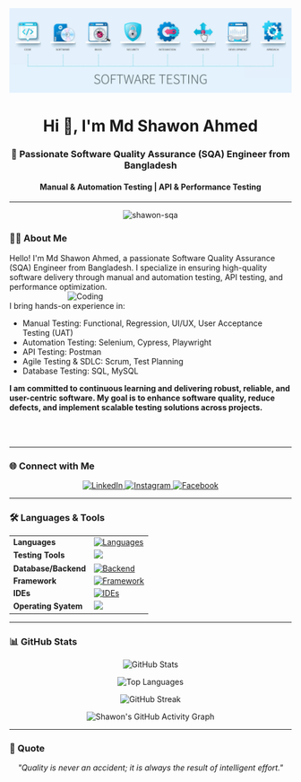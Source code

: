 ![logo](https://github.com/obaidsajjad-SQA-Engineer/obaidsajjad-SQA-Engineer/blob/main/sqa-manual-automatic-functional-and-regression-testing.png)
<h1 align="center">Hi 👋, I'm Md Shawon Ahmed</h1>
<h3 align="center">🚀 Passionate Software Quality Assurance (SQA) Engineer from Bangladesh</h3>
<h4 align="center">Manual & Automation Testing | API & Performance Testing  </h4>

---
<p align="center"> 
  <img src="https://komarev.com/ghpvc/?username=shawon-sqa&label=Profile%20views&color=0e75b6&style=flat" alt="shawon-sqa" /> 
</p>

### 👨‍💻 About Me  
Hello! I'm Md Shawon Ahmed, a passionate Software Quality Assurance (SQA) Engineer from Bangladesh. I specialize in ensuring high-quality software delivery through manual and automation testing, API testing, and performance optimization.
 <img align="right" alt="Coding" width="400" src="https://media3.giphy.com/media/qgQUggAC3Pfv687qPC/giphy.gif?cid=ecf05e471l162d1bw4i6pqb4xhb1j8qmxvyaz78c7063hq4m&ep=v1_gifs_search&rid=giphy.gif&ct=g">
<br><br>I bring hands-on experience in:

- Manual Testing: Functional, Regression, UI/UX, User Acceptance Testing (UAT)
- Automation Testing: Selenium, Cypress, Playwright
- API Testing: Postman
- Agile Testing & SDLC: Scrum, Test Planning
- Database Testing: SQL, MySQL

**I am committed to continuous learning and delivering robust, reliable, and user-centric software. My goal is to enhance software quality, reduce defects, and implement scalable testing solutions across projects.**

<br><br>

---

### 🌐 Connect with Me
<p align="center">
  <a href="https://linkedin.com/in/mdshawonahmed" target="_blank">
    <img src="https://img.shields.io/badge/LinkedIn-%231E77B5.svg?style=for-the-badge&logo=linkedin&logoColor=white" alt="LinkedIn" />
  </a>
  <a href="https://instagram.com/__life__racer_2.0" target="_blank">
  <img src="https://img.shields.io/badge/Instagram-%23E4405F.svg?style=for-the-badge&logo=instagram&logoColor=white" alt="Instagram" />
  </a>
  <a href="https://www.facebook.com/shawon.ahamed.9250" target="_blank">
    <img src="https://img.shields.io/badge/Facebook-%232E87FB.svg?style=for-the-badge&logo=facebook&logoColor=white" alt="Facebook" />
  </a>
</p>

---

### 🛠️ Languages & Tools
</p>
<table align="center">
  <tr>
    <td><strong>Languages</strong></td>
    <td>
      <a href="https://skillicons.dev">
        <img src="https://skillicons.dev/icons?i=c,java,dart" alt="Languages"/>
      </a>
    </td>
  </tr>
  <tr>
    <td><strong>Testing Tools</strong></td>
    <td>
      <a href="https://skillicons.dev">
       <img src="https://skillicons.dev/icons?i=selenium,cypress,postman,playwright" height="40"/>
      </a>
    </td>
  </tr>
  <tr>
    <td><strong>Database/Backend</strong></td>
    <td>
      <a href="https://skillicons.dev">
        <img src="https://skillicons.dev/icons?i=mysql,firebase" alt="Backend"/>
      </a>
    </td>
  </tr>
  <tr>
    <td><strong>Framework</strong></td>
    <td>
      <a href="https://skillicons.dev">
        <img src="https://skillicons.dev/icons?i=flutter" alt="Framework"/>
      </a>
    </td>
  </tr>
  <tr>
    <td><strong>IDEs</strong></td>
    <td>
      <a href="https://skillicons.dev">
        <img src="https://skillicons.dev/icons?i=androidstudio,vscode,eclipse" alt="IDEs"/>
      </a>
    </td>
  </tr>
  <tr>
    <td><strong>Operating Syatem</strong></td>
    <td>
      <a href="https://skillicons.dev">
         <img src="https://skillicons.dev/icons?i=git,linux" height="40"/>
      </a>
    </td>
  </tr>
</table>

---


### 📊 GitHub Stats
<p align="center">
  <img src="https://github-readme-stats.vercel.app/api?username=shawon-sqa&show_icons=true&theme=algolia" alt="GitHub Stats" />
</p>

<p align="center">
  <img src="https://github-readme-stats.vercel.app/api/top-langs?username=shawon-sqa&show_icons=true&locale=en&layout=compact&theme=algolia" alt="Top Languages" />
</p>

<p align="center">
  <img src="https://github-readme-streak-stats.herokuapp.com/?user=shawon-sqa&theme=algolia" alt="GitHub Streak" />
</p>
<p align="center">
  <img src="https://github-readme-activity-graph.vercel.app/graph?username=shawon-sqa&custom_title=Shawon's%20GitHub%20Activity%20Graph&bg_color=0D1117&color=7F3FBF&line=7F3FBF&point=7F3FBF&area_color=FFFFFF&title_color=FFFFFF&area=true" alt="Shawon's GitHub Activity Graph" />
</p>

---

### 🌟 Quote
<p align="center">
  <em>"Quality is never an accident; it is always the result of intelligent effort."</em>
</p>
